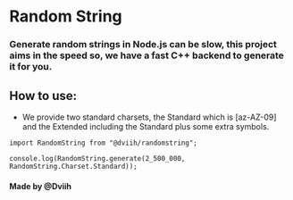# Random String
### Generate random strings in Node.js can be slow, this project aims in the speed so, we have a fast C++ backend to generate it for you.

## How to use:
- We provide two standard charsets, the Standard which is [az-AZ-09] and the Extended including the Standard plus some extra symbols.

```
import RandomString from "@dviih/randomstring";

console.log(RandomString.generate(2_500_000, RandomString.Charset.Standard));
```

#### Made by @Dviih
